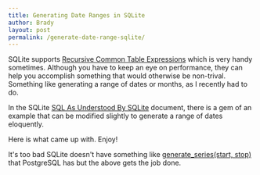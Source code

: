 ```yaml
---
title: Generating Date Ranges in SQLite
author: Brady
layout: post
permalink: /generate-date-range-sqlite/
---
```


SQLite supports [Recursive Common Table Expressions](https://www.sqlite.org/lang_with.html#x1140) which is very handy sometimes.  Although you have to keep an eye on performance, they can help you accomplish something that would otherwise be non-trival.  Something like generating a range of dates or months, as I recently had to do.

In the SQLite [SQL As Understood By SQLite](http://www.sqlite.org/lang_with.html#rcex1) document, there is a gem of an example that can be modified slightly to generate a range of dates eloquently.

Here is what came up with.  Enjoy! 

<script src="https://gist.github.com/bradyholt/cb43793ab1cc4d6f9a7c0c3d1a386736.js"></script>

It's too bad SQLite doesn't have something like [generate_series(start, stop)](http://www.postgresql.org/docs/9.1/static/functions-srf.html) that PostgreSQL has but the above gets the job done.  